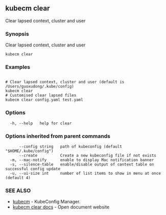 ## kubecm clear

Clear lapsed context, cluster and user

### Synopsis

Clear lapsed context, cluster and user

```
kubecm clear
```

### Examples

```

# Clear lapsed context, cluster and user (default is /Users/guoxudong/.kube/config)
kubecm clear
# Customised clear lapsed files
kubecm clear config.yaml test.yaml

```

### Options

```
  -h, --help   help for clear
```

### Options inherited from parent commands

```
      --config string   path of kubeconfig (default "$HOME/.kube/config")
      --create          Create a new kubeconfig file if not exists
  -m, --mac-notify      enable to display Mac notification banner
  -s, --silence-table   enable/disable output of context table on successful config update
  -u, --ui-size int     number of list items to show in menu at once (default 4)
```

### SEE ALSO

* [kubecm](kubecm.md)	 - KubeConfig Manager.
* [kubecm clear docs](kubecm_clear_docs.md)	 - Open document website

